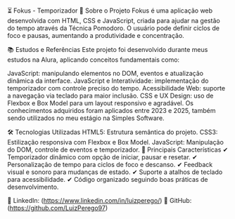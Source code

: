 ⏳ Fokus - Temporizador
📌 Sobre o Projeto
Fokus é uma aplicação web desenvolvida com HTML, CSS e JavaScript, criada para ajudar na gestão do tempo através da Técnica Pomodoro. O usuário pode definir ciclos de foco e pausas, aumentando a produtividade e concentração.

📚 Estudos e Referências
Este projeto foi desenvolvido durante meus estudos na Alura, aplicando conceitos fundamentais como:

JavaScript: manipulando elementos no DOM, eventos e atualização dinâmica da interface.
JavaScript e Interatividade: implementação do temporizador com controle preciso do tempo.
Acessibilidade Web: suporte a navegação via teclado para maior inclusão.
CSS e UX Design: uso de Flexbox e Box Model para um layout responsivo e agradável.
Os conhecimentos adquiridos foram aplicados entre 2023 e 2025, também sendo utilizados no meu estágio na Simples Software.

🛠 Tecnologias Utilizadas
HTML5: Estrutura semântica do projeto.
CSS3: Estilização responsiva com Flexbox e Box Model.
JavaScript: Manipulação do DOM, controle de eventos e temporizador.
🎨 Principais Características
✔ Temporizador dinâmico com opção de iniciar, pausar e resetar.
✔ Personalização de tempo para ciclos de foco e descanso.
✔ Feedback visual e sonoro para mudanças de estado.
✔ Suporte a atalhos de teclado para acessibilidade.
✔ Código organizado seguindo boas práticas de desenvolvimento.

📌 LinkedIn: (https://www.linkedin.com/in/luizperego/)
📌 GitHub: (https://github.com/LuizPerego97)

